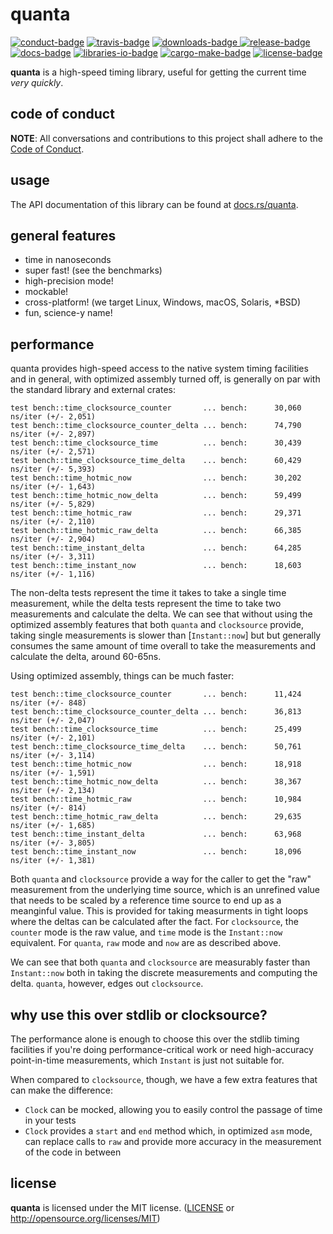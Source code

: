 # quanta

[![conduct-badge][]][conduct] [![travis-badge][]][travis] [![downloads-badge][] ![release-badge][]][crate] [![docs-badge][]][docs] [![libraries-io-badge][]][libraries-io] [![cargo-make-badge][]][cargo-make] [![license-badge][]](#license)

[conduct-badge]: https://img.shields.io/badge/%E2%9D%A4-code%20of%20conduct-blue.svg
[travis-badge]: https://img.shields.io/travis/nuclearfurnace/quanta/master.svg
[downloads-badge]: https://img.shields.io/crates/d/quanta.svg
[release-badge]: https://img.shields.io/crates/v/quanta.svg
[license-badge]: https://img.shields.io/crates/l/quanta.svg
[docs-badge]: https://docs.rs/quanta/badge.svg
[cargo-make-badge]: https://img.shields.io/badge/built%20with-cargo--make-yellow.svg
[cargo-make]: https://sagiegurari.github.io/cargo-make/
[libraries-io-badge]: https://img.shields.io/librariesio/github/nuclearfurnace/quanta.svg
[libraries-io]: https://libraries.io/cargo/quanta
[conduct]: https://github.com/nuclearfurnace/quanta/blob/master/CODE_OF_CONDUCT.md
[travis]: https://travis-ci.org/nuclearfurnace/quanta
[crate]: https://crates.io/crates/quanta
[docs]: https://docs.rs/quanta

__quanta__ is a high-speed timing library, useful for getting the current time _very quickly_.

## code of conduct

**NOTE**: All conversations and contributions to this project shall adhere to the [Code of Conduct][conduct].

## usage

The API documentation of this library can be found at [docs.rs/quanta](https://docs.rs/quanta/).

## general features
- time in nanoseconds
- super fast! (see the benchmarks)
- high-precision mode!
- mockable!
- cross-platform! (we target Linux, Windows, macOS, Solaris, \*BSD)
- fun, science-y name!

## performance

quanta provides high-speed access to the native system timing facilities and in general, with optimized assembly turned off, is generally on par with the standard library and external crates:

    test bench::time_clocksource_counter       ... bench:      30,060 ns/iter (+/- 2,051)
    test bench::time_clocksource_counter_delta ... bench:      74,790 ns/iter (+/- 2,897)
    test bench::time_clocksource_time          ... bench:      30,439 ns/iter (+/- 2,571)
    test bench::time_clocksource_time_delta    ... bench:      60,429 ns/iter (+/- 5,393)
    test bench::time_hotmic_now                ... bench:      30,202 ns/iter (+/- 1,643)
    test bench::time_hotmic_now_delta          ... bench:      59,499 ns/iter (+/- 5,829)
    test bench::time_hotmic_raw                ... bench:      29,371 ns/iter (+/- 2,110)
    test bench::time_hotmic_raw_delta          ... bench:      66,385 ns/iter (+/- 2,904)
    test bench::time_instant_delta             ... bench:      64,285 ns/iter (+/- 3,311)
    test bench::time_instant_now               ... bench:      18,603 ns/iter (+/- 1,116)

The non-delta tests represent the time it takes to take a single time measurement, while the delta tests represent the time to take two measurements and calculate the delta.  We can see that without using the optimized assembly features that both `quanta` and `clocksource` provide, taking single measurements is slower than [`Instant::now`] but but generally consumes the same amount of time overall to take the measurements and calculate the delta, around 60-65ns.

Using optimized assembly, things can be much faster:

    test bench::time_clocksource_counter       ... bench:      11,424 ns/iter (+/- 848)
    test bench::time_clocksource_counter_delta ... bench:      36,813 ns/iter (+/- 2,047)
    test bench::time_clocksource_time          ... bench:      25,499 ns/iter (+/- 2,101)
    test bench::time_clocksource_time_delta    ... bench:      50,761 ns/iter (+/- 3,114)
    test bench::time_hotmic_now                ... bench:      18,918 ns/iter (+/- 1,591)
    test bench::time_hotmic_now_delta          ... bench:      38,367 ns/iter (+/- 2,134)
    test bench::time_hotmic_raw                ... bench:      10,984 ns/iter (+/- 814)
    test bench::time_hotmic_raw_delta          ... bench:      29,635 ns/iter (+/- 1,685)
    test bench::time_instant_delta             ... bench:      63,968 ns/iter (+/- 3,805)
    test bench::time_instant_now               ... bench:      18,096 ns/iter (+/- 1,381)

Both `quanta` and `clocksource` provide a way for the caller to get the "raw" measurement from the underlying time source, which is an unrefined value that needs to be scaled by a reference time source to end up as a meanginful value.  This is provided for taking measurments in tight loops where the deltas can be calculated after the fact.  For `clocksource`, the `counter` mode is the raw value, and `time` mode is the `Instant::now` equivalent.  For `quanta`, `raw` mode and `now` are as described above.

We can see that both `quanta` and `clocksource` are measurably faster than `Instant::now` both in taking the discrete measurements and computing the delta.  `quanta`, however, edges out `clocksource`.

## why use this over stdlib or clocksource?

The performance alone is enough to choose this over the stdlib timing facilities if you're doing performance-critical work or need high-accuracy point-in-time measurements, which `Instant` is just not suitable for.

When compared to `clocksource`, though, we have a few extra features that can make the difference:

- `Clock` can be mocked, allowing you to easily control the passage of time in your tests
- `Clock` provides a `start` and `end` method which, in optimized `asm` mode, can replace calls to `raw` and provide more accuracy in the measurement of the code in between

## license

__quanta__ is licensed under the MIT license. ([LICENSE](LICENSE) or http://opensource.org/licenses/MIT)
